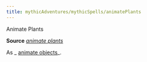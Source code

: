 ```yaml
---
title: mythicAdventures/mythicSpells/animatePlants
---
```

Animate Plants

**Source** [_animate plants_](spells/animatePlants.md#_animate-plants)

As _ [animate objects](mythicAdventures/mythicSpells/animateObjects.md#_animate-objects-mythic)_.

